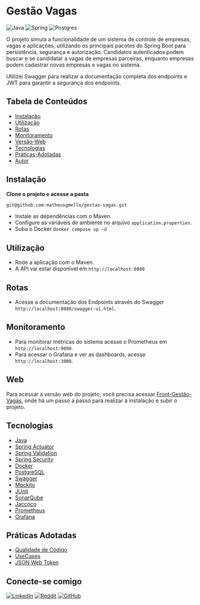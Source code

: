 # Gestão Vagas 
![Java](https://img.shields.io/badge/java-%23ED8B00.svg?style=for-the-badge&logo=openjdk&logoColor=white)
![Spring](https://img.shields.io/badge/spring-%236DB33F.svg?style=for-the-badge&logo=spring&logoColor=white)
![Postgres](https://img.shields.io/badge/postgres-%23316192.svg?style=for-the-badge&logo=postgresql&logoColor=white)

O projeto simula a funcionalidade de um sistema de controle de empresas, vagas e aplicações, utilizando os principais pacotes do Spring Boot para persistência, segurança e autorização. Candidatos autenticados podem buscar e se candidatar a vagas de empresas parceiras, enquanto empresas podem cadastrar novas empresas e vagas no sistema.

Utilizei Swagger para realizar a documentação completa dos endpoints e JWT para garantir a segurança dos endpoints.


## Tabela de Conteúdos

- [Instalação](#instalação)
- [Utilização](#utilização)
- [Rotas](#rotas)
- [Monitoramento](#monitoramento)
- [Versão-Web](#web)
- [Tecnologias](#tecnologias)
- [Práticas-Adotadas](#práticas-adotadas)
- [Autor](#conecte-se-comigo)


## Instalação

**Clone o projeto e acesse a pasta**

```bash
git@github.com:matheusgmello/gestao-vagas.git
```
- Instale as dependências com o Maven.
- Configure as variáveis de ambiente no arquivo `application.properties`.
- Suba o Docker `docker compose up -d`

## Utilização

- Rode a aplicação com o Maven.
- A API vai estar disponivel em `http://localhost:8080`

## Rotas

- Acesse a documentação dos Endpoints através do Swagger `http://localhost:8080/swagger-ui.html`.

## Monitoramento

- Para monitorar métricas do sistema acesse o Prometheus em `http://localhost:9090`.
- Para acessar o Grafana e ver as dashboards, acesse `http://localhost:3000`.

## Web
Para acessar a versão web do projeto, você precisa acessar [Front-Gestão-Vagas](https://github.com/matheusgmello/front-gestao-vagas), onde há um passo a passo para realizar a instalação e subir o projeto.

## Tecnologias

- [Java](https://jdk.java.net/17/)
- [Spring Actuator](https://www.baeldung.com/spring-boot-actuators)
- [Spring Validation](https://spring.io/guides/gs/validating-form-input)
- [Spring Security](https://spring.io/projects/spring-security)
- [Docker](https://www.docker.com/)
- [PostgreSQL](https://www.postgresql.org/download/)
- [Swagger](https://swagger.io/)
- [Mockito](https://site.mockito.org/)
- [JUnit](https://junit.org/junit5/)
- [SonarQube](https://www.sonarsource.com/products/sonarqube/)
- [Jaccoco](https://www.eclemma.org/jacoco/)
- [Prometheus](https://prometheus.io/)
- [Grafana](https://grafana.com/)

## Práticas Adotadas

- [Qualidade de Código](https://aws.amazon.com/pt/what-is/code-quality/)
- [UseCases](https://www.avellareduarte.com.br/fases-projetos/conceituacao/demandas-do-publico/pesquisas-de-usuarios-atividades-2/casos-de-uso-use-cases/)
- [JSON Web Token](https://www.treinaweb.com.br/blog/o-que-e-jwt)

## Conecte-se comigo
[![LinkedIn](https://img.shields.io/badge/linkedin-%230077B5.svg?style=for-the-badge&logo=linkedin&logoColor=white)](https://linkedin.com/in/matheusgmello)
[![Reddit](https://img.shields.io/badge/Reddit-%23FF4500.svg?style=for-the-badge&logo=Reddit&logoColor=white)](https://www.reddit.com/user/math7zw)
[![GitHub](https://img.shields.io/badge/github-%23121011.svg?style=for-the-badge&logo=github&logoColor=white)](https://github.com/matheusgmello/)